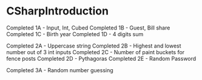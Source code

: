 # CSharpIntroduction

Completed 1A - Input, Int, Cubed
Completed 1B - Guest, Bill share
Completed 1C - Birth year
Completed 1D - 4 digits sum

Completed 2A - Uppercase string
Completed 2B - Highest and lowest number out of 3 int inputs
Completed 2C - Number of paint buckets for fence posts
Completed 2D - Pythagoras
Completed 2E - Random Password

Completed 3A - Random number guessing